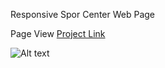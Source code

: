 Responsive Spor Center Web Page

Page View
[Project Link](https://celikyakup.github.io/sport-center/)


![Alt text](<necessary-documents/view/Masaüstü Görünüm.png>)